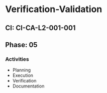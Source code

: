# Verification-Validation

## CI: CI-CA-L2-001-001
## Phase: 05

### Activities
- Planning
- Execution
- Verification
- Documentation

